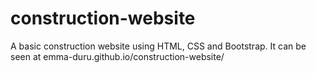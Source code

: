 # construction-website
A basic construction website using HTML, CSS and Bootstrap.
It can be seen at emma-duru.github.io/construction-website/
